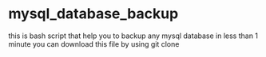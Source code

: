 # mysql_database_backup
this is bash script that help you to backup any mysql database in less than 1 minute
you can download this file by using 
git clone
